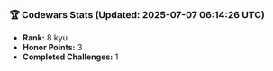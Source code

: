### 🏆 Codewars Stats (Updated: 2025-07-07 06:14:26 UTC)

- **Rank:** 8 kyu
- **Honor Points:** 3
- **Completed Challenges:** 1
